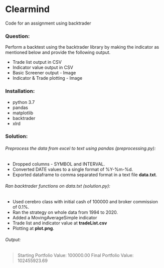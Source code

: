 # Clearmind
Code for an assignment using backtrader

### Question:
Perform a backtest using the backtrader library by making the indicator as mentioned below and provide the following output.
- Trade list output in CSV
- Indicator value output in CSV
- Basic Screener output - Image
- Indicator & Trade plotting - Image


### Installation:
- python 3.7
- pandas
- matplotlib
- backtrader
- xlrd


### Solution:
###### Preprocess the data from excel to text using pandas (preprocessing.py): 
- Dropped columns - SYMBOL and INTERVAL.
- Converted DATE values to a single format of %Y-%m-%d.
- Exported dataframe to comma separated format in a text file **data.txt**.

###### Ran backtrader functions on data.txt (solution.py):
- Used cerebro class with initial cash of 100000 and broker commission of 0.1%.
- Ran the strategy on whole data from 1994 to 2020. 
- Added a MovingAverageSimple indicator
- Trade list and indicator value at **tradeList.csv**
- Plotting at **plot.png**.

###### Output:
> Starting Portfolio Value: 100000.00
> Final Portfolio Value: 102455923.69


